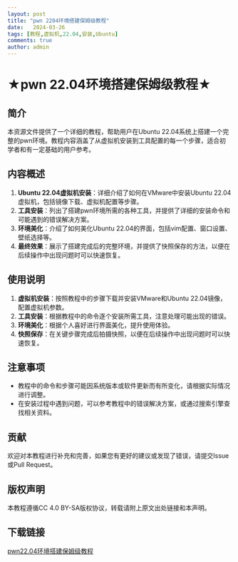 ```yaml
---
layout: post
title: "pwn 2204环境搭建保姆级教程"
date:   2024-03-26
tags: [教程,虚拟机,22.04,安装,Ubuntu]
comments: true
author: admin
---
```

# ★pwn 22.04环境搭建保姆级教程★

## 简介
本资源文件提供了一个详细的教程，帮助用户在Ubuntu 22.04系统上搭建一个完整的pwn环境。教程内容涵盖了从虚拟机安装到工具配置的每一个步骤，适合初学者和有一定基础的用户参考。

## 内容概述
1. **Ubuntu 22.04虚拟机安装**：详细介绍了如何在VMware中安装Ubuntu 22.04虚拟机，包括镜像下载、虚拟机配置等步骤。
2. **工具安装**：列出了搭建pwn环境所需的各种工具，并提供了详细的安装命令和可能遇到的错误解决方案。
3. **环境美化**：介绍了如何美化Ubuntu 22.04的界面，包括vim配置、窗口设置、壁纸选择等。
4. **最终效果**：展示了搭建完成后的完整环境，并提供了快照保存的方法，以便在后续操作中出现问题时可以快速恢复。

## 使用说明
1. **虚拟机安装**：按照教程中的步骤下载并安装VMware和Ubuntu 22.04镜像，配置虚拟机参数。
2. **工具安装**：根据教程中的命令逐个安装所需工具，注意处理可能出现的错误。
3. **环境美化**：根据个人喜好进行界面美化，提升使用体验。
4. **快照保存**：在关键步骤完成后拍摄快照，以便在后续操作中出现问题时可以快速恢复。

## 注意事项
- 教程中的命令和步骤可能因系统版本或软件更新而有所变化，请根据实际情况进行调整。
- 在安装过程中遇到问题，可以参考教程中的错误解决方案，或通过搜索引擎查找相关资料。

## 贡献
欢迎对本教程进行补充和完善，如果您有更好的建议或发现了错误，请提交Issue或Pull Request。

## 版权声明
本教程遵循CC 4.0 BY-SA版权协议，转载请附上原文出处链接和本声明。

## 下载链接

[pwn22.04环境搭建保姆级教程](https://pan.quark.cn/s/131446702616)